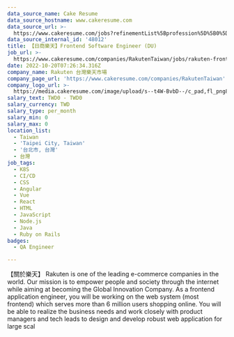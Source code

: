```yaml
---
data_source_name: Cake Resume
data_source_hostname: www.cakeresume.com
data_source_url: >-
  https://www.cakeresume.com/jobs?refinementList%5Bprofession%5D%5B0%5D=engineering_qa-engineer&refinementList%5Bsalary_type%5D=per_month&refinementList%5Bsalary_currency%5D=TWD&range%5Bsalary_range%5D%5Bmax%5D=600000
data_source_internal_id: '48012'
title: 【日商樂天】Frontend Software Engineer (DU)
job_url: >-
  https://www.cakeresume.com/companies/RakutenTaiwan/jobs/rakuten-frontend-software-engineer-du
date: 2022-10-20T07:26:34.316Z
company_name: Rakuten 台灣樂天市場
company_page_url: 'https://www.cakeresume.com/companies/RakutenTaiwan'
company_logo_url: >-
  https://media.cakeresume.com/image/upload/s--t4W-BvbD--/c_pad,fl_png8,h_200,w_200/v1530508051/rh4kfcfpvkv9vlojrxzs.png
salary_text: TWD0 - TWD0
salary_currency: TWD
salary_type: per_month
salary_min: 0
salary_max: 0
location_list:
  - Taiwan
  - 'Taipei City, Taiwan'
  - '台北市, 台灣'
  - 台灣
job_tags:
  - K8S
  - CI/CD
  - CSS
  - Angular
  - Vue
  - React
  - HTML
  - JavaScript
  - Node.js
  - Java
  - Ruby on Rails
badges:
  - QA Engineer

---
```


【關於樂天】 Rakuten is one of the leading e-commerce companies in the world. Our mission is to empower people and society through the internet while aiming at becoming the Global Innovation Company. As a frontend application engineer, you will be working on the web system (most frontend) which serves more than 6 million users shopping online. You will be able to realize the business needs and work closely with product managers and tech leads to design and develop robust web application for large scal